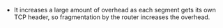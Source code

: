 - It increases a large amount of overhead as each segment gets its own TCP header, so fragmentation by the router increases the overhead.

